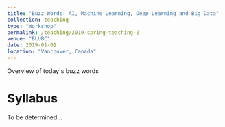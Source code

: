 ```yaml
---
title: "Buzz Words: AI, Machine Learning, Deep Learning and Big Data"
collection: teaching
type: "Workshop"
permalink: /teaching/2019-spring-teaching-2
venue: "BLUBC"
date: 2019-01-01
location: "Vancouver, Canada"
---
```


Overview of today's buzz words

Syllabus
======

To be determined...

